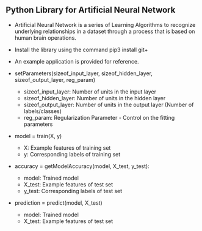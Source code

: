 ## Python Library for Artificial Neural Network

* Artificial Neural Network is a series of Learning Algorithms to recognize underlying relationships in a dataset through a process that is based on human brain operations.

* Install the library using the command pip3 install git+

* An example application is provided for reference.

* setParameters(sizeof_input_layer, sizeof_hidden_layer, sizeof_output_layer, reg_param)
  - sizeof_input_layer: Number of units in the input layer
  - sizeof_hidden_layer: Number of units in the hidden layer
  - sizeof_output_layer: Number of units in the output layer (Number of labels/classes)
  - reg_param: Regularization Parameter - Control on the fitting parameters

* model = train(X, y)
  - X: Example features of training set
  - y: Corresponding labels of training set

* accuracy = getModelAccuracy(model, X_test, y_test):
  - model: Trained model
  - X_test: Example features of test set
  - y_test: Corresponding labels of test set

* prediction = predict(model, X_test)
  - model: Trained model
  - X_test: Example features of test set